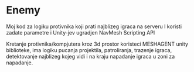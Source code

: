 # Enemy
Moj kod za logiku protivnika koji prati najblizeg igraca na serveru I koristi zadate parametre i Unity-jev ugradjen NavMesh Scripting API

Kretanje protivnika/kompjutera kroz 3d prostor koristeci MESHAGENT unity biblioteke, ima logiku pucanja projektila, patroliranja, trazenje igraca, detektovanje najblizeg kojeg vidi i na kraju napadanje igraca u zoni za napadanje.
